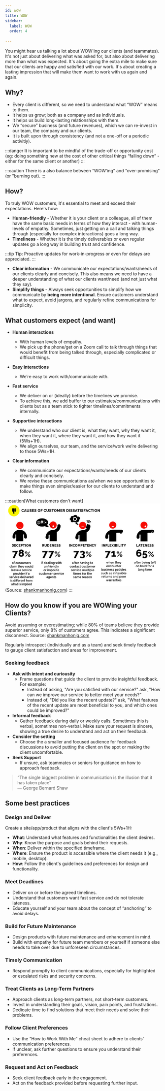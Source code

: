 ```yaml
---
id: wow
title: WOW
sidebar:
  label: WOW
  order: 4

---
```


You might hear us talking a lot about WOW'ing our clients (and teammates). It's not just about delivering what was asked for, but also about delivering more than what was expected. It's about going the extra mile to make sure that our clients are happy and satisfied with our work. It's about creating a lasting impression that will make them want to work with us again and again.

## Why?

- Every client is different, so we need to understand what “WOW” means to them.
- It helps us grow; both as a company and as individuals.
- It helps us build long-lasting relationships with them.
- We “secure” business (and future revenues), which we can re-invest in our team, the company and our clients.
- It is built upon through consistency (and not a one-off or a periodic activitiy).

:::danger
It is important to be mindful of the trade-off or opportunity cost (eg: doing something new at the cost of other critical things “falling down” - either for the same client or another)
:::

:::caution
There is a also balance between “WOW’ing” and “over-promising” (or "burning out).
:::

## How?

To truly WOW customers, it's essential to meet and exceed their expectations. Here's how:

- **Human-friendly** - Whether it is your client or a colleague, all of them have the same basic needs in terms of how they interact - with human-levels of empathy. Sometimes, just getting on a call and talking things through (especially for complex interactions) goes a long way.
- **Timeliness** - Whether it is the timely deliverables or even regular updates go a long way in building trust and confidence.

:::tip
Tip: Proactive updates for work-in-progress or even for delays are appreciated.
:::

- **Clear information** - We communicate our expectations/wants/needs of our clients clearly and concisely. This also means we need to have a deeper understanding of what our clients want/need (and not just what they say).
- **Simplify things** - Always seek opportunities to simplify how we communicate by **being more intentional**.  Ensure customers understand what to expect, avoid jargons, and regularly refine communications for simplicity.

## What customers expect (and want)

- **Human interactions**
  - With human levels of empathy.
  - We pick up the phone/get on a Zoom call to talk through things that would benefit from being talked through, especially complicated or difficult things.
- **Easy interactions**
  - We’re easy to work with/communicate with.
- **Fast service**
  - We deliver on or (ideally) before the timelines we promise.
  - To achieve this, we add buffer to our estimates/communications with clients but as a team stick to tighter timelines/commitments internally.
- **Supportive interactions**
  - We understand who our client is, what they want, why they want it, when they want it, where they want it, and how they want it (5Ws+1H).
  - We align ourselves, our team, and the service/work we’re delivering to those 5Ws+1H.

- **Clear information**
  - We communicate our expectations/wants/needs of our clients clearly and concisely.
  - We revise these communications as/when we see opportunities to make things even simpler/easier for our clients to understand and follow.

:::caution[What customers don't want]
![Causes of customer dissatisfaction](../../../assets/causes-of-customer-dissatisfaction.png)
(Source: [shankmanhonig.com](http://shankmanhonig.com/))
:::

## How do you know if you are WOWing your Clients?

Avoid assuming or overestimating; while 80% of teams believe they provide superior service, only 8% of customers agree. This indicates a significant disconnect. Source: [shankmanhonig.com](http://shankmanhonig.com/)

Regularly introspect (individually and as a team) and seek timely feedback to gauge client satisfaction and areas for improvement.

### Seeking feedback

- **Ask with intent and curiousity**
  - Frame questions that guide the client to provide insightful feedback. For example:
    - Instead of asking, "Are you satisfied with our service?" ask, "How can we improve our service to better meet your needs?"
    - Instead of, "Did you like the recent update?" ask, "What features of the recent update are most beneficial to you, and which ones could be improved?"
- **Informal feedback**
  - Gather feedback during daily or weekly calls. Sometimes this is verbal, sometimes non-verbal. Make sure your request is sincere, showing a true desire to understand and act on their feedback.
- **Consider the setting**
  - Choose the a smaller and focused audience for feedback discussions to avoid putting the client on the spot or making the client uncomfortable.
- **Seek Support**
  - If unsure, ask teammates or seniors for guidance on how to approach feedback.

> “The single biggest problem in communication is the illusion that it has taken place” <br>
> — George Bernard Shaw

## Some best practices

### Design and Deliver

Create a site/app/product that aligns with the client's 5Ws+1H:

- **What**: Understand what features and functionalities the client desires.
- **Why**: Know the purpose and goals behind their requests.
- **When**: Deliver within the specified timeframe.
- **Where**: Ensure the product is accessible where the client needs it (e.g., mobile, desktop).
- **How**: Follow the client's guidelines and preferences for design and functionality.

### Meet Deadlines

- Deliver on or before the agreed timelines.
- Understand that customers want fast service and do not tolerate lateness.
- Educate yourself and your team about the concept of “anchoring” to avoid delays.

### Build for Future Maintenance

- Design products with future maintenance and enhancement in mind.
- Build with empathy for future team members or yourself if someone else needs to take over due to unforeseen circumstances.

### Timely Communication

- Respond promptly to client communications, especially for highlighted or escalated risks and security concerns.

### Treat Clients as Long-Term Partners

- Approach clients as long-term partners, not short-term customers.
- Invest in understanding their goals, vision, pain points, and frustrations.
- Dedicate time to find solutions that meet their needs and solve their problems.

### Follow Client Preferences

- Use the “How to Work With Me” cheat sheet to adhere to clients' communication preferences.
- If unclear, ask further questions to ensure you understand their preferences.

### Request and Act on Feedback

- Seek client feedback early in the engagement.
- Act on the feedback provided before requesting further input.
